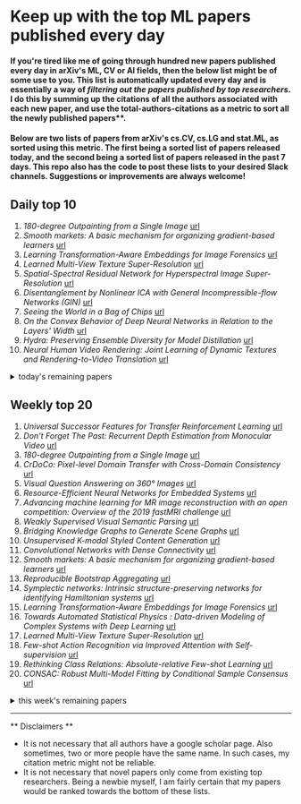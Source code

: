 # Keep up with the top ML papers published every day

#### If you're tired like me of going through hundred new papers published every day in arXiv's ML, CV or AI fields, then the below list might be of some use to you. This list is automatically updated every day and is essentially a way of *filtering out the papers published by top researchers*. I do this by summing up the citations of all the authors associated with each new paper, and use the total-authors-citations as a metric to sort all the newly published papers**. 

#### Below are two lists of papers from arXiv's cs.CV, cs.LG and stat.ML, as sorted using this metric. The first being a sorted list of papers released today, and the second being a sorted list of papers released in the past 7 days. This repo also has the code to post these lists to your desired Slack channels. Suggestions or improvements are always welcome!

## Daily top 10
1. *180-degree Outpainting from a Single Image* [url](http://arxiv.org/abs/2001.04568)
2. *Smooth markets: A basic mechanism for organizing gradient-based learners* [url](http://arxiv.org/abs/2001.04678)
3. *Learning Transformation-Aware Embeddings for Image Forensics* [url](http://arxiv.org/abs/2001.04547)
4. *Learned Multi-View Texture Super-Resolution* [url](http://arxiv.org/abs/2001.04775)
5. *Spatial-Spectral Residual Network for Hyperspectral Image Super-Resolution* [url](http://arxiv.org/abs/2001.04609)
6. *Disentanglement by Nonlinear ICA with General Incompressible-flow Networks (GIN)* [url](http://arxiv.org/abs/2001.04872)
7. *Seeing the World in a Bag of Chips* [url](http://arxiv.org/abs/2001.04642)
8. *On the Convex Behavior of Deep Neural Networks in Relation to the Layers' Width* [url](http://arxiv.org/abs/2001.04878)
9. *Hydra: Preserving Ensemble Diversity for Model Distillation* [url](http://arxiv.org/abs/2001.04694)
10. *Neural Human Video Rendering: Joint Learning of Dynamic Textures and Rendering-to-Video Translation* [url](http://arxiv.org/abs/2001.04947)
<details><summary>today's remaining papers</summary>
  <ol start=11>
    <li><i>EGO-TOPO: Environment Affordances from Egocentric Video</i> <a href="http://arxiv.org/abs/2001.04583">url</a></li>
    <li><i>Keeping Community in the Loop: Understanding Wikipedia Stakeholder Values for Machine Learning-Based Systems</i> <a href="http://arxiv.org/abs/2001.04879">url</a></li>
    <li><i>Distortion Agnostic Deep Watermarking</i> <a href="http://arxiv.org/abs/2001.04580">url</a></li>
    <li><i>Turbulent scalar flux in inclined jets in crossflow: counter gradient transport and deep learning modelling</i> <a href="http://arxiv.org/abs/2001.04600">url</a></li>
    <li><i>A machine learning approach to investigate regulatory control circuits in bacterial metabolic pathways</i> <a href="http://arxiv.org/abs/2001.04794">url</a></li>
    <li><i>High--Dimensional Brain in a High-Dimensional World: Blessing of Dimensionality</i> <a href="http://arxiv.org/abs/2001.04959">url</a></li>
    <li><i>Deep Image Compression using Decoder Side Information</i> <a href="http://arxiv.org/abs/2001.04753">url</a></li>
    <li><i>A survey on Machine Learning-based Performance Improvement of Wireless Networks: PHY, MAC and network layer</i> <a href="http://arxiv.org/abs/2001.04561">url</a></li>
    <li><i>Learning Overlapping Representations for the Estimation of Individualized Treatment Effects</i> <a href="http://arxiv.org/abs/2001.04754">url</a></li>
    <li><i>Boosting Deep Face Recognition via Disentangling Appearance and Geometry</i> <a href="http://arxiv.org/abs/2001.04559">url</a></li>
    <li><i>Visual Storytelling via Predicting Anchor Word Embeddings in the Stories</i> <a href="http://arxiv.org/abs/2001.04541">url</a></li>
    <li><i>Bi-Decoder Augmented Network for Neural Machine Translation</i> <a href="http://arxiv.org/abs/2001.04586">url</a></li>
    <li><i>Pedestrian orientation dynamics from high-fidelity measurements</i> <a href="http://arxiv.org/abs/2001.04646">url</a></li>
    <li><i>Domain Adaption for Knowledge Tracing</i> <a href="http://arxiv.org/abs/2001.04841">url</a></li>
    <li><i>NODIS: Neural Ordinary Differential Scene Understanding</i> <a href="http://arxiv.org/abs/2001.04735">url</a></li>
    <li><i>Efficient convolutional neural networks for multi-planar lung nodule detection: improvement on small nodule identification</i> <a href="http://arxiv.org/abs/2001.04537">url</a></li>
    <li><i>Deep Learning for ECG Segmentation</i> <a href="http://arxiv.org/abs/2001.04689">url</a></li>
    <li><i>Rethinking Curriculum Learning with Incremental Labels and Adaptive Compensation</i> <a href="http://arxiv.org/abs/2001.04529">url</a></li>
    <li><i>Parameter-Efficient Transfer from Sequential Behaviors for User Profiling and Recommendation</i> <a href="http://arxiv.org/abs/2001.04253">url</a></li>
    <li><i>A deep-learning based Bayesian approach to seismic imaging and uncertainty quantification</i> <a href="http://arxiv.org/abs/2001.04567">url</a></li>
    <li><i>Unifying and generalizing models of neural dynamics during decision-making</i> <a href="http://arxiv.org/abs/2001.04571">url</a></li>
    <li><i>Faster Transformer Decoding: N-gram Masked Self-Attention</i> <a href="http://arxiv.org/abs/2001.04589">url</a></li>
    <li><i>Interpretation and Simplification of Deep Forest</i> <a href="http://arxiv.org/abs/2001.04721">url</a></li>
    <li><i>A Bayesian Monte-Carlo Uncertainty Model for Assessment of Shear Stress Entropy</i> <a href="http://arxiv.org/abs/2001.04802">url</a></li>
    <li><i>Block-wise Dynamic Sparseness</i> <a href="http://arxiv.org/abs/2001.04686">url</a></li>
    <li><i>Review and Prospect: Deep Learning in Nuclear Magnetic Resonance Spectroscopy</i> <a href="http://arxiv.org/abs/2001.04813">url</a></li>
    <li><i>Distributed Learning in the Non-Convex World: From Batch to Streaming Data, and Beyond</i> <a href="http://arxiv.org/abs/2001.04786">url</a></li>
    <li><i>Multi-Robot Formation Control Using Reinforcement Learning</i> <a href="http://arxiv.org/abs/2001.04527">url</a></li>
    <li><i>Noisy Machines: Understanding Noisy Neural Networks and Enhancing Robustness to Analog Hardware Errors Using Distillation</i> <a href="http://arxiv.org/abs/2001.04974">url</a></li>
    <li><i>Enabling the Analysis of Personality Aspects in Recommender Systems</i> <a href="http://arxiv.org/abs/2001.04825">url</a></li>
    <li><i>Multicategory Angle-based Learning for Estimating Optimal Dynamic Treatment Regimes with Censored Data</i> <a href="http://arxiv.org/abs/2001.04629">url</a></li>
    <li><i>Improving Semantic Analysis on Point Clouds via Auxiliary Supervision of Local Geometric Priors</i> <a href="http://arxiv.org/abs/2001.04803">url</a></li>
    <li><i>EGGS: A Flexible Approach to Relational Modeling of Social Network Spam</i> <a href="http://arxiv.org/abs/2001.04909">url</a></li>
    <li><i>Street-level Travel-time Estimation via Aggregated Uber Data</i> <a href="http://arxiv.org/abs/2001.04533">url</a></li>
    <li><i>Fine-grained Image Classification and Retrieval by Combining Visual and Locally Pooled Textual Features</i> <a href="http://arxiv.org/abs/2001.04732">url</a></li>
    <li><i>Effects of annotation granularity in deep learning models for histopathological images</i> <a href="http://arxiv.org/abs/2001.04663">url</a></li>
    <li><i>DDSP: Differentiable Digital Signal Processing</i> <a href="http://arxiv.org/abs/2001.04643">url</a></li>
    <li><i>Differentially Private and Fair Classification via Calibrated Functional Mechanism</i> <a href="http://arxiv.org/abs/2001.04958">url</a></li>
    <li><i>Neural Architecture Search for Deep Image Prior</i> <a href="http://arxiv.org/abs/2001.04776">url</a></li>
    <li><i>On Demand Solid Texture Synthesis Using Deep 3D Networks</i> <a href="http://arxiv.org/abs/2001.04528">url</a></li>
    <li><i>Unsupervised Domain Adaptation for Mobile Semantic Segmentation based on Cycle Consistency and Feature Alignment</i> <a href="http://arxiv.org/abs/2001.04692">url</a></li>
    <li><i>Robust Gaussian Process Regression with a Bias Model</i> <a href="http://arxiv.org/abs/2001.04639">url</a></li>
    <li><i>Bayesian Quantile and Expectile Optimisation</i> <a href="http://arxiv.org/abs/2001.04833">url</a></li>
    <li><i>SimEx: Express Prediction of Inter-dataset Similarity by a Fleet of Autoencoders</i> <a href="http://arxiv.org/abs/2001.04893">url</a></li>
    <li><i>Bio-Inspired Hashing for Unsupervised Similarity Search</i> <a href="http://arxiv.org/abs/2001.04907">url</a></li>
    <li><i>Physical-Virtual Collaboration Graph Network for Station-Level Metro Ridership Prediction</i> <a href="http://arxiv.org/abs/2001.04889">url</a></li>
    <li><i>Understanding and mitigating gradient pathologies in physics-informed neural networks</i> <a href="http://arxiv.org/abs/2001.04536">url</a></li>
    <li><i>Unsupervised Distribution Learning for Lunar Surface Anomaly Detection</i> <a href="http://arxiv.org/abs/2001.04634">url</a></li>
    <li><i>Edge Preserving CNN SAR Despeckling Algorithm</i> <a href="http://arxiv.org/abs/2001.04716">url</a></li>
    <li><i>TableQnA: Answering List Intent Queries With Web Tables</i> <a href="http://arxiv.org/abs/2001.04828">url</a></li>
    <li><i>Hallucinating Statistical Moment and Subspace Descriptors from Object and Saliency Detectors for Action Recognition</i> <a href="http://arxiv.org/abs/2001.04627">url</a></li>
    <li><i>ImagineNet: Restyling Apps Using Neural Style Transfer</i> <a href="http://arxiv.org/abs/2001.04932">url</a></li>
    <li><i>Parametric Probabilistic Quantum Memory</i> <a href="http://arxiv.org/abs/2001.04798">url</a></li>
    <li><i>Efficient Debiased Variational Bayes by Multilevel Monte Carlo Methods</i> <a href="http://arxiv.org/abs/2001.04676">url</a></li>
    <li><i>Balancing the composition of word embeddings across heterogenous data sets</i> <a href="http://arxiv.org/abs/2001.04693">url</a></li>
    <li><i>IoT Network Behavioral Fingerprint Inference with Limited Network Trace for Cyber Investigation: A Meta Learning Approach</i> <a href="http://arxiv.org/abs/2001.04705">url</a></li>
    <li><i>Analysis of Bayesian Inference Algorithms by the Dynamical Functional Approach</i> <a href="http://arxiv.org/abs/2001.04918">url</a></li>
    <li><i>Humpty Dumpty: Controlling Word Meanings via Corpus Poisoning</i> <a href="http://arxiv.org/abs/2001.04935">url</a></li>
    <li><i>Bayesian Inversion Of Generative Models For Geologic Storage Of Carbon Dioxide</i> <a href="http://arxiv.org/abs/2001.04829">url</a></li>
    <li><i>Face Attribute Invertion</i> <a href="http://arxiv.org/abs/2001.04665">url</a></li>
    <li><i>Adaptive Gradient Sparsification for Efficient Federated Learning: An Online Learning Approach</i> <a href="http://arxiv.org/abs/2001.04756">url</a></li>
    <li><i>On the Replicability of Combining Word Embeddings and Retrieval Models</i> <a href="http://arxiv.org/abs/2001.04484">url</a></li>
    <li><i>Deep Residual Dense U-Net for Resolution Enhancement in Accelerated MRI Acquisition</i> <a href="http://arxiv.org/abs/2001.04488">url</a></li>
    <li><i>HumBug Zooniverse: a crowd-sourced acoustic mosquito dataset</i> <a href="http://arxiv.org/abs/2001.04733">url</a></li>
    <li><i>Inference for linear forms of eigenvectors under minimal eigenvalue separation: Asymmetry and heteroscedasticity</i> <a href="http://arxiv.org/abs/2001.04620">url</a></li>
    <li><i>Knowledge Representations in Technical Systems -- A Taxonomy</i> <a href="http://arxiv.org/abs/2001.04835">url</a></li>
    <li><i>Unsupervised Domain Adaptation in Person re-ID via k-Reciprocal Clustering and Large-Scale Heterogeneous Environment Synthesis</i> <a href="http://arxiv.org/abs/2001.04928">url</a></li>
    <li><i>Real-Time Lane ID Estimation Using Recurrent Neural Networks With Dual Convention</i> <a href="http://arxiv.org/abs/2001.04708">url</a></li>
    <li><i>Deep Learning Stereo Vision at the edge</i> <a href="http://arxiv.org/abs/2001.04552">url</a></li>
    <li><i>Private Machine Learning via Randomised Response</i> <a href="http://arxiv.org/abs/2001.04942">url</a></li>
    <li><i>Convolutional Mean: A Simple Convolutional Neural Network for Illuminant Estimation</i> <a href="http://arxiv.org/abs/2001.04911">url</a></li>
    <li><i>Quantisation and Pruning for Neural Network Compression and Regularisation</i> <a href="http://arxiv.org/abs/2001.04850">url</a></li>
    <li><i>Towards detection and classification of microscopic foraminifera using transfer learning</i> <a href="http://arxiv.org/abs/2001.04782">url</a></li>
    <li><i>Cramér-Rao Lower Bounds Arising from Generalized Csiszár Divergences</i> <a href="http://arxiv.org/abs/2001.04769">url</a></li>
    <li><i>Adversarial Disentanglement with Grouped Observations</i> <a href="http://arxiv.org/abs/2001.04761">url</a></li>
    <li><i>Deep Audio-Visual Learning: A Survey</i> <a href="http://arxiv.org/abs/2001.04758">url</a></li>
    <li><i>Reinforcement Learning of Control Policy for Linear Temporal Logic Specifications Using Limit-Deterministic Büchi Automata</i> <a href="http://arxiv.org/abs/2001.04669">url</a></li>
    <li><i>Structured Consistency Loss for semi-supervised semantic segmentation</i> <a href="http://arxiv.org/abs/2001.04647">url</a></li>
    <li><i>Asymmetric Correlation Quantization Hashing for Cross-modal Retrieval</i> <a href="http://arxiv.org/abs/2001.04625">url</a></li>
    <li><i>Cross-dataset Training for Class Increasing Object Detection</i> <a href="http://arxiv.org/abs/2001.04621">url</a></li>
    <li><i>Actions as Moving Points</i> <a href="http://arxiv.org/abs/2001.04608">url</a></li>
    <li><i>For2For: Learning to forecast from forecasts</i> <a href="http://arxiv.org/abs/2001.04601">url</a></li>
    <li><i>Dynamic Radar Network of UAVs: A Joint Navigation and Tracking Approach</i> <a href="http://arxiv.org/abs/2001.04560">url</a></li>
    <li><i>Statistical Inference of the Value Function for Reinforcement Learning in Infinite Horizon Settings</i> <a href="http://arxiv.org/abs/2001.04515">url</a></li>
    <li><i>Conditional Variational Inference with Adaptive Truncation for Bayesian Nonparametric Models</i> <a href="http://arxiv.org/abs/2001.04508">url</a></li>
    <li><i>Adaptive Expansion Bayesian Optimization for Unbounded Global Optimization</i> <a href="http://arxiv.org/abs/2001.04815">url</a></li>
  </ol>
</details>

## Weekly top 20
1. *Universal Successor Features for Transfer Reinforcement Learning* [url](http://arxiv.org/abs/2001.04025)
2. *Don't Forget The Past: Recurrent Depth Estimation from Monocular Video* [url](http://arxiv.org/abs/2001.02613)
3. *180-degree Outpainting from a Single Image* [url](http://arxiv.org/abs/2001.04568)
4. *CrDoCo: Pixel-level Domain Transfer with Cross-Domain Consistency* [url](http://arxiv.org/abs/2001.03182)
5. *Visual Question Answering on 360° Images* [url](http://arxiv.org/abs/2001.03339)
6. *Resource-Efficient Neural Networks for Embedded Systems* [url](http://arxiv.org/abs/2001.03048)
7. *Advancing machine learning for MR image reconstruction with an open competition: Overview of the 2019 fastMRI challenge* [url](http://arxiv.org/abs/2001.02518)
8. *Weakly Supervised Visual Semantic Parsing* [url](http://arxiv.org/abs/2001.02359)
9. *Bridging Knowledge Graphs to Generate Scene Graphs* [url](http://arxiv.org/abs/2001.02314)
10. *Unsupervised K-modal Styled Content Generation* [url](http://arxiv.org/abs/2001.03640)
11. *Convolutional Networks with Dense Connectivity* [url](http://arxiv.org/abs/2001.02394)
12. *Smooth markets: A basic mechanism for organizing gradient-based learners* [url](http://arxiv.org/abs/2001.04678)
13. *Reproducible Bootstrap Aggregating* [url](http://arxiv.org/abs/2001.03988)
14. *Symplectic networks: Intrinsic structure-preserving networks for identifying Hamiltonian systems* [url](http://arxiv.org/abs/2001.03750)
15. *Learning Transformation-Aware Embeddings for Image Forensics* [url](http://arxiv.org/abs/2001.04547)
16. *Towards Automated Statistical Physics : Data-driven Modeling of Complex Systems with Deep Learning* [url](http://arxiv.org/abs/2001.02539)
17. *Learned Multi-View Texture Super-Resolution* [url](http://arxiv.org/abs/2001.04775)
18. *Few-shot Action Recognition via Improved Attention with Self-supervision* [url](http://arxiv.org/abs/2001.03905)
19. *Rethinking Class Relations: Absolute-relative Few-shot Learning* [url](http://arxiv.org/abs/2001.03919)
20. *CONSAC: Robust Multi-Model Fitting by Conditional Sample Consensus* [url](http://arxiv.org/abs/2001.02643)
<details><summary>this week's remaining papers</summary>
  <ol start=21>
    <li><i>Compression of convolutional neural networks for high performance imagematching tasks on mobile devices</i> <a href="http://arxiv.org/abs/2001.03102">url</a></li>
    <li><i>Secure multiparty computations in floating-point arithmetic</i> <a href="http://arxiv.org/abs/2001.03192">url</a></li>
    <li><i>Unsupervised Any-to-Many Audiovisual Synthesis via Exemplar Autoencoders</i> <a href="http://arxiv.org/abs/2001.04463">url</a></li>
    <li><i>Pruning Convolutional Neural Networks with Self-Supervision</i> <a href="http://arxiv.org/abs/2001.03554">url</a></li>
    <li><i>Learning to Move with Affordance Maps</i> <a href="http://arxiv.org/abs/2001.02364">url</a></li>
    <li><i>Spatial-Spectral Residual Network for Hyperspectral Image Super-Resolution</i> <a href="http://arxiv.org/abs/2001.04609">url</a></li>
    <li><i>NWPU-Crowd: A Large-Scale Benchmark for Crowd Counting</i> <a href="http://arxiv.org/abs/2001.03360">url</a></li>
    <li><i>Vertebra-Focused Landmark Detection for Scoliosis Assessment</i> <a href="http://arxiv.org/abs/2001.03187">url</a></li>
    <li><i>RoutedFusion: Learning Real-time Depth Map Fusion</i> <a href="http://arxiv.org/abs/2001.04388">url</a></li>
    <li><i>Visually Guided Self Supervised Learning of Speech Representations</i> <a href="http://arxiv.org/abs/2001.04316">url</a></li>
    <li><i>Disentanglement by Nonlinear ICA with General Incompressible-flow Networks (GIN)</i> <a href="http://arxiv.org/abs/2001.04872">url</a></li>
    <li><i>Attention Flow: End-to-End Joint Attention Estimation</i> <a href="http://arxiv.org/abs/2001.03960">url</a></li>
    <li><i>Seeing the World in a Bag of Chips</i> <a href="http://arxiv.org/abs/2001.04642">url</a></li>
    <li><i>On the Convex Behavior of Deep Neural Networks in Relation to the Layers' Width</i> <a href="http://arxiv.org/abs/2001.04878">url</a></li>
    <li><i>Reformer: The Efficient Transformer</i> <a href="http://arxiv.org/abs/2001.04451">url</a></li>
    <li><i>A Bayesian 3D Multi-view Multi-object Tracking Filter</i> <a href="http://arxiv.org/abs/2001.04118">url</a></li>
    <li><i>SGD with Hardness Weighted Sampling for Distributionally Robust Deep Learning</i> <a href="http://arxiv.org/abs/2001.02658">url</a></li>
    <li><i>Quantum device fine-tuning using unsupervised embedding learning</i> <a href="http://arxiv.org/abs/2001.04409">url</a></li>
    <li><i>Machine learning enables completely automatic tuning of a quantum device faster than human experts</i> <a href="http://arxiv.org/abs/2001.02589">url</a></li>
    <li><i>In Defense of Grid Features for Visual Question Answering</i> <a href="http://arxiv.org/abs/2001.03615">url</a></li>
    <li><i>EEG-based Drowsiness Estimation for Driving Safety using Deep Q-Learning</i> <a href="http://arxiv.org/abs/2001.02399">url</a></li>
    <li><i>Supervised Discriminative Sparse PCA with Adaptive Neighbors for Dimensionality Reduction</i> <a href="http://arxiv.org/abs/2001.03103">url</a></li>
    <li><i>FASTER: Fast and Safe Trajectory Planner for Flights in Unknown Environments</i> <a href="http://arxiv.org/abs/2001.04420">url</a></li>
    <li><i>MACER: Attack-free and Scalable Robust Training via Maximizing Certified Radius</i> <a href="http://arxiv.org/abs/2001.02378">url</a></li>
    <li><i>Diagnosing Colorectal Polyps in the Wild with Capsule Networks</i> <a href="http://arxiv.org/abs/2001.03305">url</a></li>
    <li><i>Hydra: Preserving Ensemble Diversity for Model Distillation</i> <a href="http://arxiv.org/abs/2001.04694">url</a></li>
    <li><i>High-Fidelity Synthesis with Disentangled Representation</i> <a href="http://arxiv.org/abs/2001.04296">url</a></li>
    <li><i>Multi-source Domain Adaptation for Visual Sentiment Classification</i> <a href="http://arxiv.org/abs/2001.03886">url</a></li>
    <li><i>Fine-grained Image-to-Image Transformation towards Visual Recognition</i> <a href="http://arxiv.org/abs/2001.03856">url</a></li>
    <li><i>Neural Human Video Rendering: Joint Learning of Dynamic Textures and Rendering-to-Video Translation</i> <a href="http://arxiv.org/abs/2001.04947">url</a></li>
    <li><i>EGO-TOPO: Environment Affordances from Egocentric Video</i> <a href="http://arxiv.org/abs/2001.04583">url</a></li>
    <li><i>Unpaired Multi-modal Segmentation via Knowledge Distillation</i> <a href="http://arxiv.org/abs/2001.03111">url</a></li>
    <li><i>DSGN: Deep Stereo Geometry Network for 3D Object Detection</i> <a href="http://arxiv.org/abs/2001.03398">url</a></li>
    <li><i>A machine learning based plasticity model using proper orthogonal decomposition</i> <a href="http://arxiv.org/abs/2001.03438">url</a></li>
    <li><i>Separating Content from Style Using Adversarial Learning for Recognizing Text in the Wild</i> <a href="http://arxiv.org/abs/2001.04189">url</a></li>
    <li><i>Prediction of flow characteristics in the bubble column reactor by the artificial pheromone-based communication of biological ants</i> <a href="http://arxiv.org/abs/2001.04276">url</a></li>
    <li><i>Modeling Climate Change Impact on Wind Power Resources Using Adaptive Neuro-Fuzzy Inference System</i> <a href="http://arxiv.org/abs/2001.04279">url</a></li>
    <li><i>Keeping Community in the Loop: Understanding Wikipedia Stakeholder Values for Machine Learning-Based Systems</i> <a href="http://arxiv.org/abs/2001.04879">url</a></li>
    <li><i>Don't Judge an Object by Its Context: Learning to Overcome Contextual Bias</i> <a href="http://arxiv.org/abs/2001.03152">url</a></li>
    <li><i>A Collaborative Learning Framework via Federated Meta-Learning</i> <a href="http://arxiv.org/abs/2001.03229">url</a></li>
    <li><i>Considering discrepancy when calibrating a mechanistic electrophysiology model</i> <a href="http://arxiv.org/abs/2001.04230">url</a></li>
    <li><i>What is the Value of Data? On Mathematical Methods for Data Quality Estimation</i> <a href="http://arxiv.org/abs/2001.03464">url</a></li>
    <li><i>GraphACT: Accelerating GCN Training on CPU-FPGA Heterogeneous Platforms</i> <a href="http://arxiv.org/abs/2001.02498">url</a></li>
    <li><i>Entropy Regularized Power k-Means Clustering</i> <a href="http://arxiv.org/abs/2001.03452">url</a></li>
    <li><i>Distortion Agnostic Deep Watermarking</i> <a href="http://arxiv.org/abs/2001.04580">url</a></li>
    <li><i>Turbulent scalar flux in inclined jets in crossflow: counter gradient transport and deep learning modelling</i> <a href="http://arxiv.org/abs/2001.04600">url</a></li>
    <li><i>Deep Learning for Person Re-identification: A Survey and Outlook</i> <a href="http://arxiv.org/abs/2001.04193">url</a></li>
    <li><i>AE-OT-GAN: Training GANs from data specific latent distribution</i> <a href="http://arxiv.org/abs/2001.03698">url</a></li>
    <li><i>Hypergraph Spectral Analysis and Processing in 3D Point Cloud</i> <a href="http://arxiv.org/abs/2001.02384">url</a></li>
    <li><i>Learning to Zoom-in via Learning to Zoom-out: Real-world Super-resolution by Generating and Adapting Degradation</i> <a href="http://arxiv.org/abs/2001.02381">url</a></li>
    <li><i>Memorizing Comprehensively to Learn Adaptively: Unsupervised Cross-Domain Person Re-ID with Multi-level Memory</i> <a href="http://arxiv.org/abs/2001.04123">url</a></li>
    <li><i>Deep Network Approximation for Smooth Functions</i> <a href="http://arxiv.org/abs/2001.03040">url</a></li>
    <li><i>DeeperForensics-1.0: A Large-Scale Dataset for Real-World Face Forgery Detection</i> <a href="http://arxiv.org/abs/2001.03024">url</a></li>
    <li><i>STAViS: Spatio-Temporal AudioVisual Saliency Network</i> <a href="http://arxiv.org/abs/2001.03063">url</a></li>
    <li><i>Confidence Scores Make Instance-dependent Label-noise Learning Possible</i> <a href="http://arxiv.org/abs/2001.03772">url</a></li>
    <li><i>A machine learning approach to investigate regulatory control circuits in bacterial metabolic pathways</i> <a href="http://arxiv.org/abs/2001.04794">url</a></li>
    <li><i>High--Dimensional Brain in a High-Dimensional World: Blessing of Dimensionality</i> <a href="http://arxiv.org/abs/2001.04959">url</a></li>
    <li><i>Deep Image Compression using Decoder Side Information</i> <a href="http://arxiv.org/abs/2001.04753">url</a></li>
    <li><i>Stepwise Model Selection for Sequence Prediction via Deep Kernel Learning</i> <a href="http://arxiv.org/abs/2001.03898">url</a></li>
    <li><i>A survey on Machine Learning-based Performance Improvement of Wireless Networks: PHY, MAC and network layer</i> <a href="http://arxiv.org/abs/2001.04561">url</a></li>
    <li><i>Incremental Unsupervised Domain-Adversarial Training of Neural Networks</i> <a href="http://arxiv.org/abs/2001.04129">url</a></li>
    <li><i>Toward Generalized Clustering through an One-Dimensional Approach</i> <a href="http://arxiv.org/abs/2001.02741">url</a></li>
    <li><i>Learning Overlapping Representations for the Estimation of Individualized Treatment Effects</i> <a href="http://arxiv.org/abs/2001.04754">url</a></li>
    <li><i>Learning Dynamic and Personalized Comorbidity Networks from Event Data using Deep Diffusion Processes</i> <a href="http://arxiv.org/abs/2001.02585">url</a></li>
    <li><i>Contextual Constrained Learning for Dose-Finding Clinical Trials</i> <a href="http://arxiv.org/abs/2001.02463">url</a></li>
    <li><i>Spatial-Temporal Transformer Networks for Traffic Flow Forecasting</i> <a href="http://arxiv.org/abs/2001.02908">url</a></li>
    <li><i>Boosting Deep Face Recognition via Disentangling Appearance and Geometry</i> <a href="http://arxiv.org/abs/2001.04559">url</a></li>
    <li><i>Robust Facial Landmark Detection via Aggregation on Geometrically Manipulated Faces</i> <a href="http://arxiv.org/abs/2001.03113">url</a></li>
    <li><i>Adaptive Anomaly Detection for IoT Data in Hierarchical Edge Computing</i> <a href="http://arxiv.org/abs/2001.03314">url</a></li>
    <li><i>Nonparametric Continuous Sensor Registration</i> <a href="http://arxiv.org/abs/2001.04286">url</a></li>
    <li><i>Debate Dynamics for Human-comprehensible Fact-checking on Knowledge Graphs</i> <a href="http://arxiv.org/abs/2001.03436">url</a></li>
    <li><i>Generative Pseudo-label Refinement for Unsupervised Domain Adaptation</i> <a href="http://arxiv.org/abs/2001.02950">url</a></li>
    <li><i>Towards GAN Benchmarks Which Require Generalization</i> <a href="http://arxiv.org/abs/2001.03653">url</a></li>
    <li><i>Deformable Groupwise Image Registration using Low-Rank and Sparse Decomposition</i> <a href="http://arxiv.org/abs/2001.03509">url</a></li>
    <li><i>A sequential resource investment planning framework using reinforcement learning and simulation-based optimization: A case study on microgrid storage expansion</i> <a href="http://arxiv.org/abs/2001.03507">url</a></li>
    <li><i>D-GCCA: Decomposition-based Generalized Canonical Correlation Analysis for Multiple High-dimensional Datasets</i> <a href="http://arxiv.org/abs/2001.02856">url</a></li>
    <li><i>Gradient Boosting on Decision Trees for Mortality Prediction in Transcatheter Aortic Valve Implantation</i> <a href="http://arxiv.org/abs/2001.02431">url</a></li>
    <li><i>AdaBERT: Task-Adaptive BERT Compression with Differentiable Neural Architecture Search</i> <a href="http://arxiv.org/abs/2001.04246">url</a></li>
    <li><i>Visual Storytelling via Predicting Anchor Word Embeddings in the Stories</i> <a href="http://arxiv.org/abs/2001.04541">url</a></li>
    <li><i>Explaining the Explainer: A First Theoretical Analysis of LIME</i> <a href="http://arxiv.org/abs/2001.03447">url</a></li>
    <li><i>Supervised Hyperalignment for multi-subject fMRI data alignment</i> <a href="http://arxiv.org/abs/2001.02894">url</a></li>
    <li><i>Channel Assignment in Uplink Wireless Communication using Machine Learning Approach</i> <a href="http://arxiv.org/abs/2001.03952">url</a></li>
    <li><i>Bridging the gap between AI and Healthcare sides: towards developing clinically relevant AI-powered diagnosis systems</i> <a href="http://arxiv.org/abs/2001.03923">url</a></li>
    <li><i>Bi-Decoder Augmented Network for Neural Machine Translation</i> <a href="http://arxiv.org/abs/2001.04586">url</a></li>
    <li><i>Geometric deep learning for computational mechanics Part I: Anisotropic Hyperelasticity</i> <a href="http://arxiv.org/abs/2001.04292">url</a></li>
    <li><i>Perception and Decision-Making of Autonomous Systems in the Era of Learning: An Overview</i> <a href="http://arxiv.org/abs/2001.02319">url</a></li>
    <li><i>Least squares binary quantization of neural networks</i> <a href="http://arxiv.org/abs/2001.02786">url</a></li>
    <li><i>Two Applications of Deep Learning in the Physical Layer of Communication Systems</i> <a href="http://arxiv.org/abs/2001.03350">url</a></li>
    <li><i>Pedestrian orientation dynamics from high-fidelity measurements</i> <a href="http://arxiv.org/abs/2001.04646">url</a></li>
    <li><i>Neural Data Server: A Large-Scale Search Engine for Transfer Learning Data</i> <a href="http://arxiv.org/abs/2001.02799">url</a></li>
    <li><i>Questioning the AI: Informing Design Practices for Explainable AI User Experiences</i> <a href="http://arxiv.org/abs/2001.02478">url</a></li>
    <li><i>Learning Generative Models using Denoising Density Estimators</i> <a href="http://arxiv.org/abs/2001.02728">url</a></li>
    <li><i>Deep Image Translation with an Affinity-Based Change Prior for Unsupervised Multimodal Change Detection</i> <a href="http://arxiv.org/abs/2001.04271">url</a></li>
    <li><i>Domain Adaption for Knowledge Tracing</i> <a href="http://arxiv.org/abs/2001.04841">url</a></li>
    <li><i>DuDoRNet: Learning a Dual-Domain Recurrent Network for Fast MRI Reconstruction with Deep T1 Prior</i> <a href="http://arxiv.org/abs/2001.03799">url</a></li>
    <li><i>Unbiased and Efficient Log-Likelihood Estimation with Inverse Binomial Sampling</i> <a href="http://arxiv.org/abs/2001.03985">url</a></li>
    <li><i>Multimodal Semantic Transfer from Text to Image. Fine-Grained Image Classification by Distributional Semantics</i> <a href="http://arxiv.org/abs/2001.02372">url</a></li>
    <li><i>Infinite-Horizon Differentiable Model Predictive Control</i> <a href="http://arxiv.org/abs/2001.02244">url</a></li>
    <li><i>Streaming automatic speech recognition with the transformer model</i> <a href="http://arxiv.org/abs/2001.02674">url</a></li>
    <li><i>Retouchdown: Adding Touchdown to StreetLearn as a Shareable Resource for Language Grounding Tasks in Street View</i> <a href="http://arxiv.org/abs/2001.03671">url</a></li>
    <li><i>NODIS: Neural Ordinary Differential Scene Understanding</i> <a href="http://arxiv.org/abs/2001.04735">url</a></li>
    <li><i>Understanding Graph Isomorphism Network for Brain MR Functional Connectivity Analysis</i> <a href="http://arxiv.org/abs/2001.03690">url</a></li>
    <li><i>Efficient convolutional neural networks for multi-planar lung nodule detection: improvement on small nodule identification</i> <a href="http://arxiv.org/abs/2001.04537">url</a></li>
    <li><i>Deep Learning for ECG Segmentation</i> <a href="http://arxiv.org/abs/2001.04689">url</a></li>
    <li><i>Learning Hidden States in a Chaotic System: A Physics-Informed Echo State Network Approach</i> <a href="http://arxiv.org/abs/2001.02982">url</a></li>
    <li><i>Choosing the Sample with Lowest Loss makes SGD Robust</i> <a href="http://arxiv.org/abs/2001.03316">url</a></li>
    <li><i>Improving Image Autoencoder Embeddings with Perceptual Loss</i> <a href="http://arxiv.org/abs/2001.03444">url</a></li>
    <li><i>Rethinking Curriculum Learning with Incremental Labels and Adaptive Compensation</i> <a href="http://arxiv.org/abs/2001.04529">url</a></li>
    <li><i>Learning to Multi-Task Learn for Better Neural Machine Translation</i> <a href="http://arxiv.org/abs/2001.03294">url</a></li>
    <li><i>Solving inverse-PDE problems with physics-aware neural networks</i> <a href="http://arxiv.org/abs/2001.03608">url</a></li>
    <li><i>Parameter-Efficient Transfer from Sequential Behaviors for User Profiling and Recommendation</i> <a href="http://arxiv.org/abs/2001.04253">url</a></li>
    <li><i>How to trap a gradient flow</i> <a href="http://arxiv.org/abs/2001.02968">url</a></li>
    <li><i>A deep-learning based Bayesian approach to seismic imaging and uncertainty quantification</i> <a href="http://arxiv.org/abs/2001.04567">url</a></li>
    <li><i>SVIRO: Synthetic Vehicle Interior Rear Seat Occupancy Dataset and Benchmark</i> <a href="http://arxiv.org/abs/2001.03483">url</a></li>
    <li><i>Table Structure Extraction with Bi-directional Gated Recurrent Unit Networks</i> <a href="http://arxiv.org/abs/2001.02501">url</a></li>
    <li><i>Video Coding for Machines: A Paradigm of Collaborative Compression and Intelligent Analytics</i> <a href="http://arxiv.org/abs/2001.03569">url</a></li>
    <li><i>Unifying and generalizing models of neural dynamics during decision-making</i> <a href="http://arxiv.org/abs/2001.04571">url</a></li>
    <li><i>Faster Transformer Decoding: N-gram Masked Self-Attention</i> <a href="http://arxiv.org/abs/2001.04589">url</a></li>
    <li><i>Exploiting Unlabeled Data in Smart Cities using Federated Learning</i> <a href="http://arxiv.org/abs/2001.04030">url</a></li>
    <li><i>Interpretation and Simplification of Deep Forest</i> <a href="http://arxiv.org/abs/2001.04721">url</a></li>
    <li><i>A Bayesian Monte-Carlo Uncertainty Model for Assessment of Shear Stress Entropy</i> <a href="http://arxiv.org/abs/2001.04802">url</a></li>
    <li><i>Taylor Moment Expansion for Continuous-Discrete Gaussian Filtering and Smoothing</i> <a href="http://arxiv.org/abs/2001.02466">url</a></li>
    <li><i>Fundamental Limits of Online Learning: An Entropic-Innovations Viewpoint</i> <a href="http://arxiv.org/abs/2001.03813">url</a></li>
    <li><i>A Connection between Feedback Capacity and Kalman Filter for Colored Gaussian Noises</i> <a href="http://arxiv.org/abs/2001.03108">url</a></li>
    <li><i>Addressing Value Estimation Errors in Reinforcement Learning with a State-Action Return Distribution Function</i> <a href="http://arxiv.org/abs/2001.02811">url</a></li>
    <li><i>An improved online learning algorithm for general fuzzy min-max neural network</i> <a href="http://arxiv.org/abs/2001.02391">url</a></li>
    <li><i>An Adversarial Approach for the Robust Classification of Pneumonia from Chest Radiographs</i> <a href="http://arxiv.org/abs/2001.04051">url</a></li>
    <li><i>Deep Time-Stream Framework for Click-Through Rate Prediction by Tracking Interest Evolution</i> <a href="http://arxiv.org/abs/2001.03025">url</a></li>
    <li><i>Unsupervised Enhancement of Real-World Depth Images Using Tri-Cycle GAN</i> <a href="http://arxiv.org/abs/2001.03779">url</a></li>
    <li><i>Quantum Interference for Counting Clusters</i> <a href="http://arxiv.org/abs/2001.04251">url</a></li>
    <li><i>Deep OCT Angiography Image Generation for Motion Artifact Suppression</i> <a href="http://arxiv.org/abs/2001.02512">url</a></li>
    <li><i>$μ$VulDeePecker: A Deep Learning-Based System for Multiclass Vulnerability Detection</i> <a href="http://arxiv.org/abs/2001.02334">url</a></li>
    <li><i>AutoDNNchip: An Automated DNN Chip Predictor and Builder for Both FPGAs and ASICs</i> <a href="http://arxiv.org/abs/2001.03535">url</a></li>
    <li><i>Deep Learning based Pedestrian Inertial Navigation: Methods, Dataset and On-Device Inference</i> <a href="http://arxiv.org/abs/2001.04061">url</a></li>
    <li><i>Block-wise Dynamic Sparseness</i> <a href="http://arxiv.org/abs/2001.04686">url</a></li>
    <li><i>Dynamic Coronary Roadmapping via Catheter Tip Tracking in X-ray Fluoroscopy with Deep Learning Based Bayesian Filtering</i> <a href="http://arxiv.org/abs/2001.03801">url</a></li>
    <li><i>What can robotics research learn from computer vision research?</i> <a href="http://arxiv.org/abs/2001.02366">url</a></li>
    <li><i>CURE Dataset: Ladder Networks for Audio Event Classification</i> <a href="http://arxiv.org/abs/2001.03896">url</a></li>
    <li><i>Stochastic Weight Averaging in Parallel: Large-Batch Training that Generalizes Well</i> <a href="http://arxiv.org/abs/2001.02312">url</a></li>
    <li><i>Matrix-LSTM: a Differentiable Recurrent Surface for Asynchronous Event-Based Data</i> <a href="http://arxiv.org/abs/2001.03455">url</a></li>
    <li><i>Review and Prospect: Deep Learning in Nuclear Magnetic Resonance Spectroscopy</i> <a href="http://arxiv.org/abs/2001.04813">url</a></li>
    <li><i>Multi-layer Optimizations for End-to-End Data Analytics</i> <a href="http://arxiv.org/abs/2001.03541">url</a></li>
    <li><i>Trajectron++: Multi-Agent Generative Trajectory Forecasting With Heterogeneous Data for Control</i> <a href="http://arxiv.org/abs/2001.03093">url</a></li>
    <li><i>Distributed Learning in the Non-Convex World: From Batch to Streaming Data, and Beyond</i> <a href="http://arxiv.org/abs/2001.04786">url</a></li>
    <li><i>Deep Plastic Surgery: Robust and Controllable Image Editing with Human-Drawn Sketches</i> <a href="http://arxiv.org/abs/2001.02890">url</a></li>
    <li><i>Multi-Robot Formation Control Using Reinforcement Learning</i> <a href="http://arxiv.org/abs/2001.04527">url</a></li>
    <li><i>Noisy Machines: Understanding Noisy Neural Networks and Enhancing Robustness to Analog Hardware Errors Using Distillation</i> <a href="http://arxiv.org/abs/2001.04974">url</a></li>
    <li><i>Natural Image Matting via Guided Contextual Attention</i> <a href="http://arxiv.org/abs/2001.04069">url</a></li>
    <li><i>LESS is More: Rethinking Probabilistic Models of Human Behavior</i> <a href="http://arxiv.org/abs/2001.04465">url</a></li>
    <li><i>Enabling the Analysis of Personality Aspects in Recommender Systems</i> <a href="http://arxiv.org/abs/2001.04825">url</a></li>
    <li><i>Neural Network Tomography</i> <a href="http://arxiv.org/abs/2001.02942">url</a></li>
    <li><i>Multicategory Angle-based Learning for Estimating Optimal Dynamic Treatment Regimes with Censored Data</i> <a href="http://arxiv.org/abs/2001.04629">url</a></li>
    <li><i>Improving Semantic Analysis on Point Clouds via Auxiliary Supervision of Local Geometric Priors</i> <a href="http://arxiv.org/abs/2001.04803">url</a></li>
    <li><i>Semi-Sequential Probabilistic Model For Indoor Localization Enhancement</i> <a href="http://arxiv.org/abs/2001.02400">url</a></li>
    <li><i>EGGS: A Flexible Approach to Relational Modeling of Social Network Spam</i> <a href="http://arxiv.org/abs/2001.04909">url</a></li>
    <li><i>Street-level Travel-time Estimation via Aggregated Uber Data</i> <a href="http://arxiv.org/abs/2001.04533">url</a></li>
    <li><i>High-Level Plan for Behavioral Robot Navigation with Natural Language Directions and R-NET</i> <a href="http://arxiv.org/abs/2001.02330">url</a></li>
    <li><i>Backward Feature Correction: How Deep Learning Performs Deep Learning</i> <a href="http://arxiv.org/abs/2001.04413">url</a></li>
    <li><i>Fine-grained Image Classification and Retrieval by Combining Visual and Locally Pooled Textual Features</i> <a href="http://arxiv.org/abs/2001.04732">url</a></li>
    <li><i>Sampling Prediction-Matching Examples in Neural Networks: A Probabilistic Programming Approach</i> <a href="http://arxiv.org/abs/2001.03076">url</a></li>
    <li><i>Spherical Image Generation from a Single Normal Field of View Image by Considering Scene Symmetry</i> <a href="http://arxiv.org/abs/2001.02993">url</a></li>
    <li><i>Towards Interpretable and Robust Hand Detection via Pixel-wise Prediction</i> <a href="http://arxiv.org/abs/2001.04163">url</a></li>
    <li><i>Semi-supervised Learning via Conditional Rotation Angle Estimation</i> <a href="http://arxiv.org/abs/2001.02865">url</a></li>
    <li><i>Breaking hypothesis testing for failure rates</i> <a href="http://arxiv.org/abs/2001.04045">url</a></li>
    <li><i>Aggregated Learning: A Vector-Quantization Approach to Learning Neural Network Classifiers</i> <a href="http://arxiv.org/abs/2001.03955">url</a></li>
    <li><i>On Interpretability of Artificial Neural Networks</i> <a href="http://arxiv.org/abs/2001.02522">url</a></li>
    <li><i>Effects of annotation granularity in deep learning models for histopathological images</i> <a href="http://arxiv.org/abs/2001.04663">url</a></li>
    <li><i>DDSP: Differentiable Digital Signal Processing</i> <a href="http://arxiv.org/abs/2001.04643">url</a></li>
    <li><i>Differentially Private and Fair Classification via Calibrated Functional Mechanism</i> <a href="http://arxiv.org/abs/2001.04958">url</a></li>
    <li><i>Neural Architecture Search for Deep Image Prior</i> <a href="http://arxiv.org/abs/2001.04776">url</a></li>
    <li><i>HyperSched: Dynamic Resource Reallocation for Model Development on a Deadline</i> <a href="http://arxiv.org/abs/2001.02338">url</a></li>
    <li><i>On Demand Solid Texture Synthesis Using Deep 3D Networks</i> <a href="http://arxiv.org/abs/2001.04528">url</a></li>
    <li><i>Learning to Encode and Classify Test Executions</i> <a href="http://arxiv.org/abs/2001.02444">url</a></li>
    <li><i>A Deep Neural Networks Approach for Pixel-Level Runway Pavement Crack Segmentation Using Drone-Captured Images</i> <a href="http://arxiv.org/abs/2001.03257">url</a></li>
    <li><i>Unsupervised Domain Adaptation for Mobile Semantic Segmentation based on Cycle Consistency and Feature Alignment</i> <a href="http://arxiv.org/abs/2001.04692">url</a></li>
    <li><i>Privacy-Preserving Deep Learning Computation for Geo-Distributed Medical Big-Data Platforms</i> <a href="http://arxiv.org/abs/2001.02932">url</a></li>
    <li><i>Adaptive Stopping Rule for Kernel-based Gradient Descent Algorithms</i> <a href="http://arxiv.org/abs/2001.02879">url</a></li>
    <li><i>Evolution of Image Segmentation using Deep Convolutional Neural Network: A Survey</i> <a href="http://arxiv.org/abs/2001.04074">url</a></li>
    <li><i>Semi-supervised Anomaly Detection using AutoEncoders</i> <a href="http://arxiv.org/abs/2001.03674">url</a></li>
    <li><i>Population-Guided Parallel Policy Search for Reinforcement Learning</i> <a href="http://arxiv.org/abs/2001.02907">url</a></li>
    <li><i>Robust Gaussian Process Regression with a Bias Model</i> <a href="http://arxiv.org/abs/2001.04639">url</a></li>
    <li><i>Multi-Agent Deep Reinforcement Learning for Cooperative Connected Vehicles</i> <a href="http://arxiv.org/abs/2001.02337">url</a></li>
    <li><i>Stochastic Local Interaction Model: Geostatistics without Kriging</i> <a href="http://arxiv.org/abs/2001.02246">url</a></li>
    <li><i>RCD: Repetitive causal discovery of linear non-Gaussian acyclic models with latent confounders</i> <a href="http://arxiv.org/abs/2001.04197">url</a></li>
    <li><i>Learning landmark guided embeddings for animal re-identification</i> <a href="http://arxiv.org/abs/2001.02801">url</a></li>
    <li><i>Bayesian Quantile and Expectile Optimisation</i> <a href="http://arxiv.org/abs/2001.04833">url</a></li>
    <li><i>iDLG: Improved Deep Leakage from Gradients</i> <a href="http://arxiv.org/abs/2001.02610">url</a></li>
    <li><i>Inflammatory Bowel Disease Biomarkers of Human Gut Microbiota Selected via Ensemble Feature Selection Methods</i> <a href="http://arxiv.org/abs/2001.03019">url</a></li>
    <li><i>SimEx: Express Prediction of Inter-dataset Similarity by a Fleet of Autoencoders</i> <a href="http://arxiv.org/abs/2001.04893">url</a></li>
    <li><i>Inductive Document Network Embedding with Topic-Word Attention</i> <a href="http://arxiv.org/abs/2001.03369">url</a></li>
    <li><i>An Analysis of Object Representations in Deep Visual Trackers</i> <a href="http://arxiv.org/abs/2001.02593">url</a></li>
    <li><i>Multi-Scale Weight Sharing Network for Image Recognition</i> <a href="http://arxiv.org/abs/2001.02816">url</a></li>
    <li><i>Modeling of Pruning Techniques for Deep Neural Networks Simplification</i> <a href="http://arxiv.org/abs/2001.04062">url</a></li>
    <li><i>Performance-Oriented Neural Architecture Search</i> <a href="http://arxiv.org/abs/2001.02976">url</a></li>
    <li><i>Self-guided Approximate Linear Programs</i> <a href="http://arxiv.org/abs/2001.02798">url</a></li>
    <li><i>Adaptive Control of Embedding Strength in Image Watermarking using Neural Networks</i> <a href="http://arxiv.org/abs/2001.03251">url</a></li>
    <li><i>Image Inpainting by Multiscale Spline Interpolation</i> <a href="http://arxiv.org/abs/2001.03270">url</a></li>
    <li><i>Montage: A Neural Network Language Model-Guided JavaScript Engine Fuzzer</i> <a href="http://arxiv.org/abs/2001.04107">url</a></li>
    <li><i>SPACE: Unsupervised Object-Oriented Scene Representation via Spatial Attention and Decomposition</i> <a href="http://arxiv.org/abs/2001.02407">url</a></li>
    <li><i>Virtual to Real adaptation of Pedestrian Detectors for Smart Cities</i> <a href="http://arxiv.org/abs/2001.03032">url</a></li>
    <li><i>Symmetric Skip Connection Wasserstein GAN for High-Resolution Facial Image Inpainting</i> <a href="http://arxiv.org/abs/2001.03725">url</a></li>
    <li><i>Closed-loop deep learning: generating forward models with back-propagation</i> <a href="http://arxiv.org/abs/2001.02970">url</a></li>
    <li><i>A Two-step-training Deep Learning Framework for Real-time Computational Imaging without Physics Priors</i> <a href="http://arxiv.org/abs/2001.03493">url</a></li>
    <li><i>Towards Generalizable Surgical Activity Recognition Using Spatial Temporal Graph Convolutional Networks</i> <a href="http://arxiv.org/abs/2001.03728">url</a></li>
    <li><i>A comprehensive deep learning-based approach to reduced order modeling of nonlinear time-dependent parametrized PDEs</i> <a href="http://arxiv.org/abs/2001.04001">url</a></li>
    <li><i>Campfire: Compressable, Regularization-Free, Structured Sparse Training for Hardware Accelerators</i> <a href="http://arxiv.org/abs/2001.03253">url</a></li>
    <li><i>Automatic Melody Harmonization with Triad Chords: A Comparative Study</i> <a href="http://arxiv.org/abs/2001.02360">url</a></li>
    <li><i>On Computation and Generalization of Generative Adversarial Imitation Learning</i> <a href="http://arxiv.org/abs/2001.02792">url</a></li>
    <li><i>Generating Semantic Adversarial Examples via Feature Manipulation</i> <a href="http://arxiv.org/abs/2001.02297">url</a></li>
    <li><i>Backdoor Attacks against Transfer Learning with Pre-trained Deep Learning Models</i> <a href="http://arxiv.org/abs/2001.03274">url</a></li>
    <li><i>Bio-Inspired Hashing for Unsupervised Similarity Search</i> <a href="http://arxiv.org/abs/2001.04907">url</a></li>
    <li><i>Physical-Virtual Collaboration Graph Network for Station-Level Metro Ridership Prediction</i> <a href="http://arxiv.org/abs/2001.04889">url</a></li>
    <li><i>Hierarchical Modeling of Multidimensional Data in Regularly Decomposed Spaces: Synthesis and Perspective</i> <a href="http://arxiv.org/abs/2001.04322">url</a></li>
    <li><i>Understanding and mitigating gradient pathologies in physics-informed neural networks</i> <a href="http://arxiv.org/abs/2001.04536">url</a></li>
    <li><i>Tangent-Space Gradient Optimization of Tensor Network for Machine Learning</i> <a href="http://arxiv.org/abs/2001.04029">url</a></li>
    <li><i>WICA: nonlinear weighted ICA</i> <a href="http://arxiv.org/abs/2001.04147">url</a></li>
    <li><i>Training Progressively Binarizing Deep Networks Using FPGAs</i> <a href="http://arxiv.org/abs/2001.02390">url</a></li>
    <li><i>Latent Factor Analysis of Gaussian Distributions under Graphical Constraints</i> <a href="http://arxiv.org/abs/2001.02712">url</a></li>
    <li><i>A Group Norm Regularized LRR Factorization Model for Spectral Clustering</i> <a href="http://arxiv.org/abs/2001.02568">url</a></li>
    <li><i>Unsupervised Distribution Learning for Lunar Surface Anomaly Detection</i> <a href="http://arxiv.org/abs/2001.04634">url</a></li>
    <li><i>Towards High Performance Java-based Deep Learning Frameworks</i> <a href="http://arxiv.org/abs/2001.04206">url</a></li>
    <li><i>The Counterfactual $χ$-GAN</i> <a href="http://arxiv.org/abs/2001.03115">url</a></li>
    <li><i>Stochastic Natural Language Generation Using Dependency Information</i> <a href="http://arxiv.org/abs/2001.03897">url</a></li>
    <li><i>On Thompson Sampling for Smoother-than-Lipschitz Bandits</i> <a href="http://arxiv.org/abs/2001.02323">url</a></li>
    <li><i>Do As I Do: Transferring Human Motion and Appearance between Monocular Videos with Spatial and Temporal Constraints</i> <a href="http://arxiv.org/abs/2001.02606">url</a></li>
    <li><i>Gaussian Approximation of Quantization Error for Estimation from Compressed Data</i> <a href="http://arxiv.org/abs/2001.03243">url</a></li>
    <li><i>Towards Coding for Human and Machine Vision: A Scalable Image Coding Approach</i> <a href="http://arxiv.org/abs/2001.02915">url</a></li>
    <li><i>Limited Angle Tomography for Transmission X-Ray Microscopy Using Deep Learning</i> <a href="http://arxiv.org/abs/2001.02469">url</a></li>
    <li><i>microbatchGAN: Stimulating Diversity with Multi-Adversarial Discrimination</i> <a href="http://arxiv.org/abs/2001.03376">url</a></li>
    <li><i>A Light Field Camera Calibration Method Using Sub-Aperture Related Bipartition Projection Model and 4D Corner Detection</i> <a href="http://arxiv.org/abs/2001.03734">url</a></li>
    <li><i>An Emerging Coding Paradigm VCM: A Scalable Coding Approach Beyond Feature and Signal</i> <a href="http://arxiv.org/abs/2001.03004">url</a></li>
    <li><i>Classification of Traffic Using Neural Networks by Rejecting: a Novel Approach in Classifying VPN Traffic</i> <a href="http://arxiv.org/abs/2001.03665">url</a></li>
    <li><i>Edge Preserving CNN SAR Despeckling Algorithm</i> <a href="http://arxiv.org/abs/2001.04716">url</a></li>
    <li><i>Regularity and stability of feedback relaxed controls</i> <a href="http://arxiv.org/abs/2001.03148">url</a></li>
    <li><i>TableQnA: Answering List Intent Queries With Web Tables</i> <a href="http://arxiv.org/abs/2001.04828">url</a></li>
    <li><i>Hallucinating Statistical Moment and Subspace Descriptors from Object and Saliency Detectors for Action Recognition</i> <a href="http://arxiv.org/abs/2001.04627">url</a></li>
    <li><i>An Internal Covariate Shift Bounding Algorithm for Deep Neural Networks by Unitizing Layers' Outputs</i> <a href="http://arxiv.org/abs/2001.02814">url</a></li>
    <li><i>VC-dimensions of nondeterministic finite automata for words of equal length</i> <a href="http://arxiv.org/abs/2001.02309">url</a></li>
    <li><i>Guidelines for enhancing data locality in selected machine learning algorithms</i> <a href="http://arxiv.org/abs/2001.03000">url</a></li>
    <li><i>Complementary Network with Adaptive Receptive Fields for Melanoma Segmentation</i> <a href="http://arxiv.org/abs/2001.03893">url</a></li>
    <li><i>ImagineNet: Restyling Apps Using Neural Style Transfer</i> <a href="http://arxiv.org/abs/2001.04932">url</a></li>
    <li><i>POPCORN: Partially Observed Prediction COnstrained ReiNforcement Learning</i> <a href="http://arxiv.org/abs/2001.04032">url</a></li>
    <li><i>Trees, forests, and impurity-based variable importance</i> <a href="http://arxiv.org/abs/2001.04295">url</a></li>
    <li><i>Compressive sensing based privacy for fall detection</i> <a href="http://arxiv.org/abs/2001.03463">url</a></li>
    <li><i>Blockchain-based Smart-IoT Trust Zone Measurement Architecture</i> <a href="http://arxiv.org/abs/2001.03002">url</a></li>
    <li><i>Adaptive fractional order graph neural network</i> <a href="http://arxiv.org/abs/2001.04026">url</a></li>
    <li><i>Internal representation dynamics and geometry in recurrent neural networks</i> <a href="http://arxiv.org/abs/2001.03255">url</a></li>
    <li><i>Robust Brain Magnetic Resonance Image Segmentation for Hydrocephalus Patients: Hard and Soft Attention</i> <a href="http://arxiv.org/abs/2001.03857">url</a></li>
    <li><i>Disentangling Representations using Gaussian Processes in Variational Autoencoders for Video Prediction</i> <a href="http://arxiv.org/abs/2001.02408">url</a></li>
    <li><i>A context based deep learning approach for unbalanced medical image segmentation</i> <a href="http://arxiv.org/abs/2001.02387">url</a></li>
    <li><i>Censored Quantile Regression Forest</i> <a href="http://arxiv.org/abs/2001.03458">url</a></li>
    <li><i>Stochastic probabilistic programs</i> <a href="http://arxiv.org/abs/2001.02656">url</a></li>
    <li><i>Convolutional Neural Networks based Focal Loss for Class Imbalance Problem: A Case Study of Canine Red Blood Cells Morphology Classification</i> <a href="http://arxiv.org/abs/2001.03329">url</a></li>
    <li><i>Universal Differential Equations for Scientific Machine Learning</i> <a href="http://arxiv.org/abs/2001.04385">url</a></li>
    <li><i>DC-WCNN: A deep cascade of wavelet based convolutional neural networks for MR Image Reconstruction</i> <a href="http://arxiv.org/abs/2001.02397">url</a></li>
    <li><i>To Transfer or Not to Transfer: Misclassification Attacks Against Transfer Learned Text Classifiers</i> <a href="http://arxiv.org/abs/2001.02438">url</a></li>
    <li><i>Derivaton of QUBO formulations for sparse estimation</i> <a href="http://arxiv.org/abs/2001.03715">url</a></li>
    <li><i>Lifted Hybrid Variational Inference</i> <a href="http://arxiv.org/abs/2001.02773">url</a></li>
    <li><i>Accelerating Block Coordinate Descent for Nonnegative Tensor Factorization</i> <a href="http://arxiv.org/abs/2001.04321">url</a></li>
    <li><i>Identifying Distinct, Effective Treatments for Acute Hypotension with SODA-RL: Safely Optimized Diverse Accurate Reinforcement Learning</i> <a href="http://arxiv.org/abs/2001.03224">url</a></li>
    <li><i>Parametric Probabilistic Quantum Memory</i> <a href="http://arxiv.org/abs/2001.04798">url</a></li>
    <li><i>Learning ergodic averages in chaotic systems</i> <a href="http://arxiv.org/abs/2001.04027">url</a></li>
    <li><i>Semi-supervised learning method based on predefined evenly-distributed class centroids</i> <a href="http://arxiv.org/abs/2001.04092">url</a></li>
    <li><i>Can Giraffes Become Birds? An Evaluation of Image-to-image Translation for Data Generation</i> <a href="http://arxiv.org/abs/2001.03637">url</a></li>
    <li><i>Efficient Debiased Variational Bayes by Multilevel Monte Carlo Methods</i> <a href="http://arxiv.org/abs/2001.04676">url</a></li>
    <li><i>Multi-Source Domain Adaptation for Text Classification via DistanceNet-Bandits</i> <a href="http://arxiv.org/abs/2001.04362">url</a></li>
    <li><i>Learning credit assignment</i> <a href="http://arxiv.org/abs/2001.03354">url</a></li>
    <li><i>Using Deep Learning to Explore Local Physical Similarity for Global-scale Bridging in Thermal-hydraulic Simulation</i> <a href="http://arxiv.org/abs/2001.04298">url</a></li>
    <li><i>Intelligence, physics and information -- the tradeoff between accuracy and simplicity in machine learning</i> <a href="http://arxiv.org/abs/2001.03780">url</a></li>
    <li><i>Balancing the composition of word embeddings across heterogenous data sets</i> <a href="http://arxiv.org/abs/2001.04693">url</a></li>
    <li><i>IoT Network Behavioral Fingerprint Inference with Limited Network Trace for Cyber Investigation: A Meta Learning Approach</i> <a href="http://arxiv.org/abs/2001.04705">url</a></li>
    <li><i>Deep Interactive Reinforcement Learning for Path Following of Autonomous Underwater Vehicle</i> <a href="http://arxiv.org/abs/2001.03359">url</a></li>
    <li><i>Analysis of Bayesian Inference Algorithms by the Dynamical Functional Approach</i> <a href="http://arxiv.org/abs/2001.04918">url</a></li>
    <li><i>Review of Probability Distributions for Modeling Count Data</i> <a href="http://arxiv.org/abs/2001.04343">url</a></li>
    <li><i>Camera-Based Adaptive Trajectory Guidance via Neural Networks</i> <a href="http://arxiv.org/abs/2001.03205">url</a></li>
    <li><i>Humpty Dumpty: Controlling Word Meanings via Corpus Poisoning</i> <a href="http://arxiv.org/abs/2001.04935">url</a></li>
    <li><i>Aggressive Perception-Aware Navigation using Deep Optical Flow Dynamics and PixelMPC</i> <a href="http://arxiv.org/abs/2001.02307">url</a></li>
    <li><i>Bayesian Inversion Of Generative Models For Geologic Storage Of Carbon Dioxide</i> <a href="http://arxiv.org/abs/2001.04829">url</a></li>
    <li><i>Face Attribute Invertion</i> <a href="http://arxiv.org/abs/2001.04665">url</a></li>
    <li><i>Sample-based Distributional Policy Gradient</i> <a href="http://arxiv.org/abs/2001.02652">url</a></li>
    <li><i>On the Replicability of Combining Word Embeddings and Retrieval Models</i> <a href="http://arxiv.org/abs/2001.04484">url</a></li>
    <li><i>Adaptive Gradient Sparsification for Efficient Federated Learning: An Online Learning Approach</i> <a href="http://arxiv.org/abs/2001.04756">url</a></li>
    <li><i>Bag of Tricks for Retail Product Image Classification</i> <a href="http://arxiv.org/abs/2001.03992">url</a></li>
    <li><i>Deep Residual Dense U-Net for Resolution Enhancement in Accelerated MRI Acquisition</i> <a href="http://arxiv.org/abs/2001.04488">url</a></li>
    <li><i>Head and Tail Localization of C. elegans</i> <a href="http://arxiv.org/abs/2001.03981">url</a></li>
    <li><i>A Soft Recommender System for Social Networks</i> <a href="http://arxiv.org/abs/2001.02520">url</a></li>
    <li><i>VisionNet: A Drivable-space-based Interactive Motion Prediction Network for Autonomous Driving</i> <a href="http://arxiv.org/abs/2001.02354">url</a></li>
    <li><i>Nonlinear Traffic Prediction as a Matrix Completion Problem with Ensemble Learning</i> <a href="http://arxiv.org/abs/2001.02492">url</a></li>
    <li><i>Supporting supervised learning in fungal Biosynthetic Gene Cluster discovery: new benchmark datasets</i> <a href="http://arxiv.org/abs/2001.03260">url</a></li>
    <li><i>A Nonparametric Offpolicy Policy Gradient</i> <a href="http://arxiv.org/abs/2001.02435">url</a></li>
    <li><i>On implicit regularization: Morse functions and applications to matrix factorization</i> <a href="http://arxiv.org/abs/2001.04264">url</a></li>
    <li><i>SUPAID: A Rule mining based method for automatic rollout decision aid for supervisors in fleet management systems</i> <a href="http://arxiv.org/abs/2001.03386">url</a></li>
    <li><i>HumBug Zooniverse: a crowd-sourced acoustic mosquito dataset</i> <a href="http://arxiv.org/abs/2001.04733">url</a></li>
    <li><i>Inference for linear forms of eigenvectors under minimal eigenvalue separation: Asymmetry and heteroscedasticity</i> <a href="http://arxiv.org/abs/2001.04620">url</a></li>
    <li><i>Generating Object Stamps</i> <a href="http://arxiv.org/abs/2001.02595">url</a></li>
    <li><i>Multi-Sensor Data and Knowledge Fusion -- A Proposal for a Terminology Definition</i> <a href="http://arxiv.org/abs/2001.04171">url</a></li>
    <li><i>Knowledge Representations in Technical Systems -- A Taxonomy</i> <a href="http://arxiv.org/abs/2001.04835">url</a></li>
    <li><i>RTM3D: Real-time Monocular 3D Detection from Object Keypoints for Autonomous Driving</i> <a href="http://arxiv.org/abs/2001.03343">url</a></li>
    <li><i>Multi-Agent Interactions Modeling with Correlated Policies</i> <a href="http://arxiv.org/abs/2001.03415">url</a></li>
    <li><i>Real-Time Lane ID Estimation Using Recurrent Neural Networks With Dual Convention</i> <a href="http://arxiv.org/abs/2001.04708">url</a></li>
    <li><i>Unsupervised Domain Adaptation in Person re-ID via k-Reciprocal Clustering and Large-Scale Heterogeneous Environment Synthesis</i> <a href="http://arxiv.org/abs/2001.04928">url</a></li>
    <li><i>Machine Learning Approaches for Amharic Parts-of-speech Tagging</i> <a href="http://arxiv.org/abs/2001.03324">url</a></li>
    <li><i>Maximal Closed Set and Half-Space Separations in Finite Closure Systems</i> <a href="http://arxiv.org/abs/2001.04417">url</a></li>
    <li><i>Network of Steel: Neural Font Style Transfer from Heavy Metal to Corporate Logos</i> <a href="http://arxiv.org/abs/2001.03659">url</a></li>
    <li><i>AttentionAnatomy: A unified framework for whole-body organs at risk segmentation using multiple partially annotated datasets</i> <a href="http://arxiv.org/abs/2001.04446">url</a></li>
    <li><i>Deep Learning Stereo Vision at the edge</i> <a href="http://arxiv.org/abs/2001.04552">url</a></li>
    <li><i>RSL-Net: Localising in Satellite Images From a Radar on the Ground</i> <a href="http://arxiv.org/abs/2001.03233">url</a></li>
    <li><i>Explainable Deep Convolutional Candlestick Learner</i> <a href="http://arxiv.org/abs/2001.02767">url</a></li>
    <li><i>Cloud-based Image Classification Service Is Not Robust To Adversarial Examples: A Forgotten Battlefield</i> <a href="http://arxiv.org/abs/2001.03460">url</a></li>
    <li><i>MatrixNets: A New Scale and Aspect Ratio Aware Architecture for Object Detection</i> <a href="http://arxiv.org/abs/2001.03194">url</a></li>
    <li><i>Adversarial Loss for Semantic Segmentation of Aerial Imagery</i> <a href="http://arxiv.org/abs/2001.04269">url</a></li>
    <li><i>Private and Communication-Efficient Edge Learning: A Sparse Differential Gaussian-Masking Distributed SGD Approach</i> <a href="http://arxiv.org/abs/2001.03836">url</a></li>
    <li><i>A Novel Inspection System For Variable Data Printing Using Deep Learning</i> <a href="http://arxiv.org/abs/2001.04325">url</a></li>
    <li><i>Open Domain Question Answering Using Web Tables</i> <a href="http://arxiv.org/abs/2001.03272">url</a></li>
    <li><i>ReluDiff: Differential Verification of Deep Neural Networks</i> <a href="http://arxiv.org/abs/2001.03662">url</a></li>
    <li><i>A Correspondence Analysis Framework for Author-Conference Recommendations</i> <a href="http://arxiv.org/abs/2001.02669">url</a></li>
    <li><i>On Recoverability of Randomly Compressed Tensors with Low CP Rank</i> <a href="http://arxiv.org/abs/2001.02370">url</a></li>
    <li><i>Towards Automated Swimming Analytics Using Deep Neural Networks</i> <a href="http://arxiv.org/abs/2001.04433">url</a></li>
    <li><i>Investigating the Impact of Inclusion in Face Recognition Training Data on Individual Face Identification</i> <a href="http://arxiv.org/abs/2001.03071">url</a></li>
    <li><i>Efficient Memory Management for Deep Neural Net Inference</i> <a href="http://arxiv.org/abs/2001.03288">url</a></li>
    <li><i>Seismic horizon detection with neural networks</i> <a href="http://arxiv.org/abs/2001.03390">url</a></li>
    <li><i>Relational State-Space Model for Stochastic Multi-Object Systems</i> <a href="http://arxiv.org/abs/2001.04050">url</a></li>
    <li><i>Visual-Semantic Graph Attention Network for Human-Object Interaction Detection</i> <a href="http://arxiv.org/abs/2001.02302">url</a></li>
    <li><i>The Past and Present of Imitation Learning: A Citation Chain Study</i> <a href="http://arxiv.org/abs/2001.02328">url</a></li>
    <li><i>Quantum subspace alignment for domain adaptation</i> <a href="http://arxiv.org/abs/2001.02472">url</a></li>
    <li><i>Fast Neural Network Adaptation via Parameter Remapping and Architecture Search</i> <a href="http://arxiv.org/abs/2001.02525">url</a></li>
    <li><i>Deep Learning for Free-Hand Sketch: A Survey</i> <a href="http://arxiv.org/abs/2001.02600">url</a></li>
    <li><i>On a Generalization of the Average Distance Classifier</i> <a href="http://arxiv.org/abs/2001.02430">url</a></li>
    <li><i>Deep Reinforcement Learning for Complex Manipulation Tasks with Sparse Feedback</i> <a href="http://arxiv.org/abs/2001.03877">url</a></li>
    <li><i>Poly-time universality and limitations of deep learning</i> <a href="http://arxiv.org/abs/2001.02992">url</a></li>
    <li><i>Multi-Complementary and Unlabeled Learning for Arbitrary Losses and Models</i> <a href="http://arxiv.org/abs/2001.04243">url</a></li>
    <li><i>The Two-Pass Softmax Algorithm</i> <a href="http://arxiv.org/abs/2001.04438">url</a></li>
    <li><i>LP-SparseMAP: Differentiable Relaxed Optimization for Sparse Structured Prediction</i> <a href="http://arxiv.org/abs/2001.04437">url</a></li>
    <li><i>Classifying All Interacting Pairs in a Single Shot</i> <a href="http://arxiv.org/abs/2001.04360">url</a></li>
    <li><i>CLUENER2020: Fine-grained Name Entity Recognition for Chinese</i> <a href="http://arxiv.org/abs/2001.04351">url</a></li>
    <li><i>Information Newton's flow: second-order optimization method in probability space</i> <a href="http://arxiv.org/abs/2001.04341">url</a></li>
    <li><i>Fast-Fourier-Forecasting Resource Utilisation in Distributed Systems</i> <a href="http://arxiv.org/abs/2001.04281">url</a></li>
    <li><i>Radial Based Analysis of GRNN in Non-Textured Image Inpainting</i> <a href="http://arxiv.org/abs/2001.04215">url</a></li>
    <li><i>Membership Inference Attacks Against Object Detection Models</i> <a href="http://arxiv.org/abs/2001.04011">url</a></li>
    <li><i>Handwritten Character Recognition Using Unique Feature Extraction Technique</i> <a href="http://arxiv.org/abs/2001.04208">url</a></li>
    <li><i>DeepQuarantine for Suspicious Mail</i> <a href="http://arxiv.org/abs/2001.04168">url</a></li>
    <li><i>Approximation smooth and sparse functions by deep neural networks without saturation</i> <a href="http://arxiv.org/abs/2001.04114">url</a></li>
    <li><i>GridMask Data Augmentation</i> <a href="http://arxiv.org/abs/2001.04086">url</a></li>
    <li><i>Residual Attention Net for Superior Cross-Domain Time Sequence Modeling</i> <a href="http://arxiv.org/abs/2001.04077">url</a></li>
    <li><i>Numerical Sequence Prediction using Bayesian Concept Learning</i> <a href="http://arxiv.org/abs/2001.04072">url</a></li>
    <li><i>Adaptive Expansion Bayesian Optimization for Unbounded Global Optimization</i> <a href="http://arxiv.org/abs/2001.04815">url</a></li>
    <li><i>Conditional Variational Inference with Adaptive Truncation for Bayesian Nonparametric Models</i> <a href="http://arxiv.org/abs/2001.04508">url</a></li>
    <li><i>Statistical Inference of the Value Function for Reinforcement Learning in Infinite Horizon Settings</i> <a href="http://arxiv.org/abs/2001.04515">url</a></li>
    <li><i>Dynamic Radar Network of UAVs: A Joint Navigation and Tracking Approach</i> <a href="http://arxiv.org/abs/2001.04560">url</a></li>
    <li><i>For2For: Learning to forecast from forecasts</i> <a href="http://arxiv.org/abs/2001.04601">url</a></li>
    <li><i>Actions as Moving Points</i> <a href="http://arxiv.org/abs/2001.04608">url</a></li>
    <li><i>Cross-dataset Training for Class Increasing Object Detection</i> <a href="http://arxiv.org/abs/2001.04621">url</a></li>
    <li><i>Asymmetric Correlation Quantization Hashing for Cross-modal Retrieval</i> <a href="http://arxiv.org/abs/2001.04625">url</a></li>
    <li><i>Structured Consistency Loss for semi-supervised semantic segmentation</i> <a href="http://arxiv.org/abs/2001.04647">url</a></li>
    <li><i>Reinforcement Learning of Control Policy for Linear Temporal Logic Specifications Using Limit-Deterministic Büchi Automata</i> <a href="http://arxiv.org/abs/2001.04669">url</a></li>
    <li><i>Deep Audio-Visual Learning: A Survey</i> <a href="http://arxiv.org/abs/2001.04758">url</a></li>
    <li><i>Adversarial Disentanglement with Grouped Observations</i> <a href="http://arxiv.org/abs/2001.04761">url</a></li>
    <li><i>Cramér-Rao Lower Bounds Arising from Generalized Csiszár Divergences</i> <a href="http://arxiv.org/abs/2001.04769">url</a></li>
    <li><i>Towards detection and classification of microscopic foraminifera using transfer learning</i> <a href="http://arxiv.org/abs/2001.04782">url</a></li>
    <li><i>Quantisation and Pruning for Neural Network Compression and Regularisation</i> <a href="http://arxiv.org/abs/2001.04850">url</a></li>
    <li><i>Convolutional Mean: A Simple Convolutional Neural Network for Illuminant Estimation</i> <a href="http://arxiv.org/abs/2001.04911">url</a></li>
    <li><i>Private Machine Learning via Randomised Response</i> <a href="http://arxiv.org/abs/2001.04942">url</a></li>
    <li><i>Boosting Occluded Image Classification via Subspace Decomposition Based Estimation of Deep Features</i> <a href="http://arxiv.org/abs/2001.04066">url</a></li>
    <li><i>Fast is better than free: Revisiting adversarial training</i> <a href="http://arxiv.org/abs/2001.03994">url</a></li>
    <li><i>A Comparative Study on Crime in Denver City Based on Machine Learning and Data Mining</i> <a href="http://arxiv.org/abs/2001.02802">url</a></li>
    <li><i>Objects detection for remote sensing images based on polar coordinates</i> <a href="http://arxiv.org/abs/2001.02988">url</a></li>
    <li><i>A new approach for trading based on Long Short Term Memory technique</i> <a href="http://arxiv.org/abs/2001.03333">url</a></li>
    <li><i>Guess First to Enable Better Compression and Adversarial Robustness</i> <a href="http://arxiv.org/abs/2001.03311">url</a></li>
    <li><i>Probabilistic K-means Clustering via Nonlinear Programming</i> <a href="http://arxiv.org/abs/2001.03286">url</a></li>
    <li><i>Theory In, Theory Out: How social theory can solve problems that machine learning can't</i> <a href="http://arxiv.org/abs/2001.03203">url</a></li>
    <li><i>Convolutional-Recurrent Neural Networks on Low-Power Wearable Platforms for Cardiac Arrhythmia Detection</i> <a href="http://arxiv.org/abs/2001.03538">url</a></li>
    <li><i>Shallow Encoder Deep Decoder (SEDD) Networks for Image Encryption and Decryption</i> <a href="http://arxiv.org/abs/2001.03017">url</a></li>
    <li><i>Online Memorization of Random Firing Sequences by a Recurrent Neural Network</i> <a href="http://arxiv.org/abs/2001.02920">url</a></li>
    <li><i>On Feature Interactions Identified by Shapley Values of Binary Classification Games</i> <a href="http://arxiv.org/abs/2001.03956">url</a></li>
    <li><i>Fast Adaptation to Super-Resolution Networks via Meta-Learning</i> <a href="http://arxiv.org/abs/2001.02905">url</a></li>
    <li><i>Self-Supervised Fast Adaptation for Denoising via Meta-Learning</i> <a href="http://arxiv.org/abs/2001.02899">url</a></li>
    <li><i>HMANet: Hybrid Multiple Attention Network for Semantic Segmentation in Aerial Images</i> <a href="http://arxiv.org/abs/2001.02870">url</a></li>
    <li><i>An inexact matching approach for the comparison of plane curves with general elastic metrics</i> <a href="http://arxiv.org/abs/2001.02858">url</a></li>
    <li><i>A novel tree-structured point cloud dataset for skeletonization algorithm evaluation</i> <a href="http://arxiv.org/abs/2001.02823">url</a></li>
    <li><i>Coupled Tensor Completion via Low-rank Tensor Ring</i> <a href="http://arxiv.org/abs/2001.02810">url</a></li>
    <li><i>Temporally Folded Convolutional Neural Networks for Sequence Forecasting</i> <a href="http://arxiv.org/abs/2001.03340">url</a></li>
    <li><i>Time-Varying Graph Learning with Constraints on Graph Temporal Variation</i> <a href="http://arxiv.org/abs/2001.03346">url</a></li>
    <li><i>Data-Dependence of Plateau Phenomenon in Learning with Neural Network --- Statistical Mechanical Analysis</i> <a href="http://arxiv.org/abs/2001.03371">url</a></li>
    <li><i>Preparation of ordered states in ultra-cold gases using Bayesian optimization</i> <a href="http://arxiv.org/abs/2001.03520">url</a></li>
    <li><i>Granular Learning with Deep Generative Models using Highly Contaminated Data</i> <a href="http://arxiv.org/abs/2001.04297">url</a></li>
    <li><i>Kinetic Theory for Residual Neural Networks</i> <a href="http://arxiv.org/abs/2001.04294">url</a></li>
    <li><i>Learning Topometric Semantic Maps from Occupancy Grids</i> <a href="http://arxiv.org/abs/2001.03676">url</a></li>
    <li><i>MHSAN: Multi-Head Self-Attention Network for Visual Semantic Embedding</i> <a href="http://arxiv.org/abs/2001.03712">url</a></li>
    <li><i>Stochastic Recursive Gradient Descent Ascent for Stochastic Nonconvex-Strongly-Concave Minimax Problems</i> <a href="http://arxiv.org/abs/2001.03724">url</a></li>
    <li><i>Sparse Black-box Video Attack with Reinforcement Learning</i> <a href="http://arxiv.org/abs/2001.03754">url</a></li>
    <li><i>Bayesian Semi-supervised learning under nonparanormality</i> <a href="http://arxiv.org/abs/2001.03798">url</a></li>
    <li><i>Functional Error Correction for Robust Neural Networks</i> <a href="http://arxiv.org/abs/2001.03814">url</a></li>
    <li><i>A Comparative Study for Non-rigid Image Registration and Rigid Image Registration</i> <a href="http://arxiv.org/abs/2001.03831">url</a></li>
    <li><i>Concurrently Extrapolating and Interpolating Networks for Continuous Model Generation</i> <a href="http://arxiv.org/abs/2001.03847">url</a></li>
    <li><i>Deep Optimized Multiple Description Image Coding via Scalar Quantization Learning</i> <a href="http://arxiv.org/abs/2001.03851">url</a></li>
    <li><i>Hyperparameters optimization for Deep Learning based emotion prediction for Human Robot Interaction</i> <a href="http://arxiv.org/abs/2001.03855">url</a></li>
    <li><i>Attribute-guided Feature Learning Network for Vehicle Re-identification</i> <a href="http://arxiv.org/abs/2001.03872">url</a></li>
    <li><i>Blue River Controls: A toolkit for Reinforcement Learning Control Systems on Hardware</i> <a href="http://arxiv.org/abs/2001.02254">url</a></li>
  </ol>
</details>

-------------------------------------------------------------------------------
** Disclaimers **
* It is not necessary that all authors have a google scholar page. Also sometimes, two or more people have the same name. In such cases, my citation metric might not be reliable.
* It is not necessary that novel papers only come from existing top researchers. Being a newbie myself, I am fairly certain that my papers would be ranked towards the bottom of these lists.